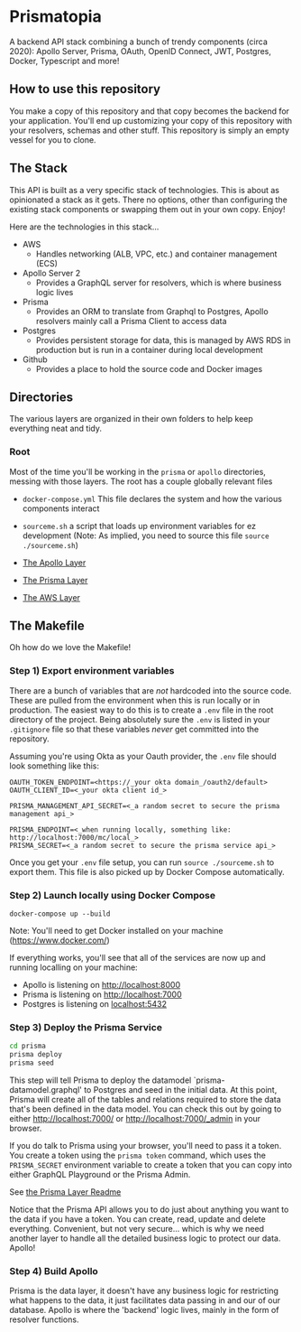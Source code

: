 # Prismatopia

A backend API stack combining a bunch of trendy components (circa 2020): Apollo Server, Prisma, OAuth, OpenID Connect, JWT, Postgres, Docker, Typescript and more!

## How to use this repository

You make a copy of this repository and that copy becomes the backend for your application. You'll end up customizing your copy of this repository with your resolvers, schemas and other stuff. This repository is simply an empty vessel for you to clone.

## The Stack

This API is built as a very specific stack of technologies. This is about as opinionated a stack as it gets. There no options, other than configuring the existing stack components or swapping them out in your own copy. Enjoy!

Here are the technologies in this stack...

* AWS
  * Handles networking (ALB, VPC, etc.) and container management (ECS)
* Apollo Server 2
  * Provides a GraphQL server for resolvers, which is where business logic lives
* Prisma
  * Provides an ORM to translate from Graphql to Postgres, Apollo resolvers mainly call a Prisma Client to access data
* Postgres
  * Provides persistent storage for data, this is managed by AWS RDS in production but is run in a container during local development
* Github
  * Provides a place to hold the source code and Docker images

## Directories

The various layers are organized in their own folders to help keep everything neat and tidy.

### Root

Most of the time you'll be working in the `prisma` or `apollo` directories, messing with those layers. The root has a couple globally relevant files

* `docker-compose.yml` This file declares the system and how the various components interact
* `sourceme.sh` a script that loads up environment variables for ez development (Note: As implied, you need to source this file `source ./sourceme.sh`)

* [The Apollo Layer](apollo/README.md)
* [The Prisma Layer](prisma/README.md)
* [The AWS Layer](cloudformation/README.md)

## The Makefile

Oh how do we love the Makefile!

### Step 1) Export environment variables

There are a bunch of variables that are _not_ hardcoded into the source code. These are pulled from the environment when this is run locally or in production. The easiest way to do this is to create a `.env` file in the root directory of the project. Being absolutely sure the `.env` is listed in your `.gitignore` file so that these variables _never_ get committed into the repository.

Assuming you're using Okta as your Oauth provider, the `.env` file should look something like this:

```text
OAUTH_TOKEN_ENDPOINT=<https://_your okta domain_/oauth2/default>
OAUTH_CLIENT_ID=<_your okta client id_>

PRISMA_MANAGEMENT_API_SECRET=<_a random secret to secure the prisma management api_>

PRISMA_ENDPOINT=<_when running locally, something like: http://localhost:7000/mc/local_>
PRISMA_SECRET=<_a random secret to secure the prisma service api_>
```

Once you get your `.env` file setup, you can run `source ./sourceme.sh` to export them. This file is also picked up by Docker Compose automatically.

### Step 2) Launch locally using Docker Compose

`docker-compose up --build`

Note: You'll need to get Docker installed on your machine (<https://www.docker.com/>)

If everything works, you'll see that all of the services are now up and running localling on your machine:

* Apollo is listening on <http://localhost:8000>
* Prisma is listening on <http://localhost:7000>
* Postgres is listening on <localhost:5432>

### Step 3) Deploy the Prisma Service

```sh
cd prisma
prisma deploy
prisma seed
```

This step will tell Prisma to deploy the datamodel `prisma-datamodel.graphql' to Postgres and seed in the initial data. At this point, Prisma will create all of the tables and relations required to store the data that's been defined in the data model. You can check this out by going to either <http://localhost:7000/> or <http://localhost:7000/_admin> in your browser.

If you do talk to Prisma using your browser, you'll need to pass it a token. You create a token using the `prisma token` command, which uses the `PRISMA_SECRET` environment variable to create a token that you can copy into either GraphQL Playground or the Prisma Admin.

See [the Prisma Layer Readme](prisma/README.md)


Notice that the Prisma API allows you to do just about anything you want to the data if you have a token. You can create, read, update and delete everything. Convenient, but not very secure... which is why we need another layer to handle all the detailed business logic to protect our data. Apollo!

### Step 4) Build Apollo

Prisma is the data layer, it doesn't have any business logic for restricting what happens to the data, it just facilitates data passing in and our of our database. Apollo is where the 'backend' logic lives, mainly in the form of resolver functions.


